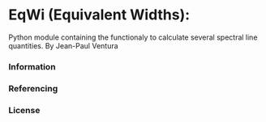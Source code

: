 # EqWi (Equivalent Widths):

Python module containing the functionaly to calculate several spectral line 
quantities. By Jean-Paul Ventura 

### Information ###

### Referencing ###

### License ###

